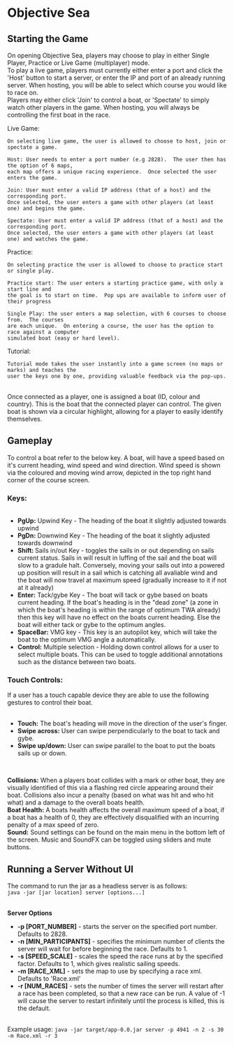 <h1>Objective Sea</h1>

<h2>Starting the Game</h2>
On opening Objective Sea, players may choose to play in either Single Player, Practice or Live Game (multiplayer) mode. <br>
To play a live game, players must currently either enter a port and click the 'Host' button to start a server, or enter the IP and port of an already running server. When hosting, you will be able to select which course you would like to race on.
<br>
Players may either click 'Join' to control a boat, or 'Spectate' to simply watch other players in the game. When hosting, you will always be controlling the first boat in the race.

Live Game:

    On selecting live game, the user is allowed to choose to host, join or spectate a game.
    
    Host: User needs to enter a port number (e.g 2828).  The user then has the option of 6 maps,
    each map offers a unique racing experience.  Once selected the user enters the game.
    
    Join: User must enter a valid IP address (that of a host) and the corresponding port.
    Once selected, the user enters a game with other players (at least one) and begins the game.
    
    Spectate: User must enter a valid IP address (that of a host) and the corresponding port.
    Once selected, the user enters a game with other players (at least one) and watches the game.

Practice:

    On selecting practice the user is allowed to choose to practice start or single play.
    
    Practice start: The user enters a starting practice game, with only a start line and
    the goal is to start on time.  Pop ups are available to inform user of their progress
    
    Single Play: the user enters a map selection, with 6 courses to choose from.  The courses
    are each unique.  On entering a course, the user has the option to race against a computer
    simulated boat (easy or hard level).

Tutorial:

    Tutorial mode takes the user instantly into a game screen (no maps or marks) and teaches the
    user the keys one by one, providing valuable feedback via the pop-ups.


<br>
Once connected as a player, one is assigned a boat (ID, colour and country).  This is the boat that the connected player can control.
The given boat is shown via a circular highlight, allowing for a player to easily identify themselves.
<br>
<h2>Gameplay</h2>
To control a boat refer to the below key.  A boat, will have a speed based on it's current heading, wind speed and wind direction.
Wind speed is shown via the coloured and moving wind arrow, depicted in the top right hand corner of the course screen.
<br>
<h3>Keys:</h3> 

<ul>
    <br>   
   <li><strong>PgUp:</strong> Upwind Key - The heading of the boat it slightly adjusted towards upwind</li>
   <li><strong>PgDn:</strong> Downwind Key - The heading of the boat it slightly adjusted towards downwind</li>
   <li><strong>Shift: </strong>Sails in/out Key - toggles the sails in or out depending on sails current status.  Sails in will result in luffing of the sail
    and the boat will slow to a gradule halt.  Conversely, moving your sails out into a powered up position will result in a sail which
    is catching all avaliable wind and the boat will now travel at maximum speed (gradually increase to it if not at it already)</li>
   <li><strong>Enter:</strong> Tack/gybe Key - The boat will tack or gybe based on boats current heading.  If the boat's heading is in the "dead zone"
    (a zone in which the boat's heading is within the range of optimum TWA already) then this key will have no effect on the 
     boats current heading.  Else the boat will either tack or gybe to the optimum angles.</li>
   <li><strong>SpaceBar:</strong> VMG key - This key is an autopilot key, which will take the boat to the optimum VMG angle a automatically.</li>

   <li><strong>Control:</strong> Multiple selection - Holding down control allows for a user to select multiple boats. This can be
     used to toggle additional annotations such as the distance between two boats.</li>
   </ul>

<h3>Touch Controls:</h3>
If a user has a touch capable device they are able to use the following gestures to control their boat.

<ul>
    <br>   
   <li><strong>Touch:</strong> The boat's heading will move in the direction of the user's finger.</li>
   <li><strong>Swipe across:</strong> User can swipe perpendicularly to the boat to tack and gybe.</li>
   <li><strong>Swipe up/down:</strong> User can swipe parallel to the boat to put the boats sails up or down.</li>
</ul>
<br>

<strong>Collisions:</strong>  When a players boat collides with a mark or other boat, they are visually identified of this via a flashing red circle
appearing around their boat.  Collisions also incur a penalty (based on what was hit and who hit what) and a damage to the overall
boats health.
<br>
<strong>Boat Health:</strong> A boats health affects the overall maximum speed of a boat, if a boat has a health of  0, they are effectively disqualified
with an incurring penalty of a max speed of zero.
<br>
<strong>Sound:</strong> Sound settings can be found on the main menu in the bottom left of the screen. Music and SoundFX can be toggled using sliders and mute buttons.
<br>


<h2>Running a Server Without UI</h2>

The command to run the jar as a headless server is as follows:<br>
<code>java -jar [jar location] server [options...]</code>
<br><br>

<strong>Server Options</strong>
<ul>
<li><strong>-p [PORT_NUMBER]</strong> - starts the server on the specified port number. Defaults to 2828.</li>
<li><strong>-n [MIN_PARTICIPANTS]</strong> - specifies the minimum number of clients the server will wait for before beginning the race. Defaults to 1.</li>
<li><strong>-s [SPEED_SCALE]</strong> - scales the speed the race runs at by the specified factor. Defaults to 1, which gives realistic sailing speeds.</li>
<li><strong>-m [RACE_XML]</strong> - sets the map to use by specifying a race xml. Defaults to 'Race.xml'</li>
<li><strong>-r [NUM_RACES]</strong> - sets the number of times the server will restart after a race has been completed, so that a new race can be run. A value of -1 will cause the server to restart infinitely until the process is killed, this is the default.</li>
</ul>
<br>
Example usage:
<code>java -jar target/app-0.0.jar server -p 4941 -n 2 -s 30 -m Race.xml -r 3</code>


